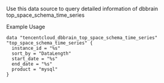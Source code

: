 Use this data source to query detailed information of dbbrain top_space_schema_time_series

Example Usage

```hcl
data "tencentcloud_dbbrain_top_space_schema_time_series" "top_space_schema_time_series" {
  instance_id = "%s"
  sort_by = "DataLength"
  start_date = "%s"
  end_date = "%s"
  product = "mysql"
}
```
